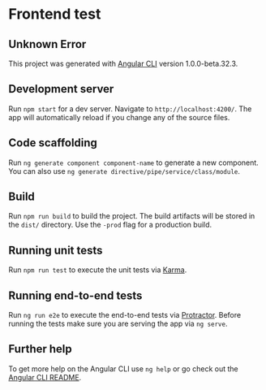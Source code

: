# Frontend test

## Unknown Error

This project was generated with [Angular CLI](https://github.com/angular/angular-cli) version 1.0.0-beta.32.3.

## Development server
Run `npm start` for a dev server. Navigate to `http://localhost:4200/`. The app will automatically reload if you change any of the source files.

## Code scaffolding
Run `ng generate component component-name` to generate a new component. You can also use `ng generate directive/pipe/service/class/module`.

## Build
Run `npm run build` to build the project. The build artifacts will be stored in the `dist/` directory. Use the `-prod` flag for a production build.

## Running unit tests
Run `npm run test` to execute the unit tests via [Karma](https://karma-runner.github.io).

## Running end-to-end tests
Run `ng run e2e` to execute the end-to-end tests via [Protractor](http://www.protractortest.org/).
Before running the tests make sure you are serving the app via `ng serve`.

## Further help
To get more help on the Angular CLI use `ng help` or go check out the [Angular CLI README](https://github.com/angular/angular-cli/blob/master/README.md).

